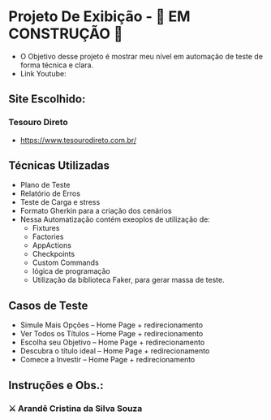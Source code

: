 # Projeto De Exibição - 🚧 EM CONSTRUÇÃO 🚧
  - O Objetivo desse projeto é mostrar meu nível em automação de teste de forma técnica e clara.
  - Link Youtube: 
## Site Escolhido:
### Tesouro Direto
- https://www.tesourodireto.com.br/

## Técnicas Utilizadas 
 - Plano de Teste
 - Relatório de Erros
 - Teste de Carga e stress
 - Formato Gherkin para a criação dos cenários
 - Nessa Automatização contém exeoplos de utilização de:
   - Fixtures
   - Factories
   - AppActions 
   - Checkpoints
   - Custom Commands
   - lógica de programação
   - Utilização da biblioteca Faker, para gerar massa de teste.
     

## Casos de Teste
- Simule Mais Opções – Home Page + redirecionamento 
- Ver Todos os Títulos – Home Page + redirecionamento
- Escolha seu Objetivo – Home Page + redirecionamento
- Descubra o título ideal – Home Page + redirecionamento
- Comece a Investir – Home Page + redirecionamento

## Instruções e Obs.:

### ⚔️ Arandê Cristina da Silva Souza
